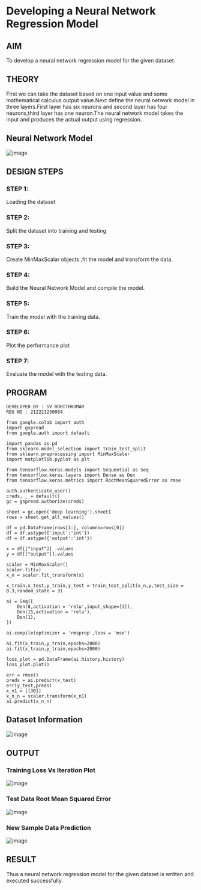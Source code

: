 # Developing a Neural Network Regression Model

## AIM

To develop a neural network regression model for the given dataset.

## THEORY

First we can take the dataset based on one input value and some mathematical calculus output value.Next define the neural network model in three layers.First layer has six neurons and second layer has four neurons,third layer has one neuron.The neural network model takes the input and produces the actual output using regression.

## Neural Network Model

![image](https://github.com/VishalGowthaman/basic-nn-model/assets/94165380/c47bb649-7c5e-49b9-a94e-5191c1fdb8e6)




## DESIGN STEPS

### STEP 1:

Loading the dataset

### STEP 2:

Split the dataset into training and testing

### STEP 3:

Create MinMaxScalar objects ,fit the model and transform the data.

### STEP 4:

Build the Neural Network Model and compile the model.

### STEP 5:

Train the model with the training data.

### STEP 6:

Plot the performance plot

### STEP 7:

Evaluate the model with the testing data.

## PROGRAM

```
DEVELOPED BY : SV ROHITHKUMAR
REG NO : 212221230084
``` 
```
from google.colab import auth
import gspread
from google.auth import default

import pandas as pd
from sklearn.model_selection import train_test_split
from sklearn.preprocessing import MinMaxScaler
import matplotlib.pyplot as plt

from tensorflow.keras.models import Sequential as Seq
from tensorflow.keras.layers import Dense as Den
from tensorflow.keras.metrics import RootMeanSquaredError as rmse

auth.authenticate_user()
creds, _ = default()
gc = gspread.authorize(creds)

sheet = gc.open('deep learning').sheet1 
rows = sheet.get_all_values()

df = pd.DataFrame(rows[1:], columns=rows[0])
df = df.astype({'input':'int'})
df = df.astype({'output':'int'})

x = df[["input"]] .values
y = df[["output"]].values

scaler = MinMaxScaler()
scaler.fit(x)
x_n = scaler.fit_transform(x)

x_train,x_test,y_train,y_test = train_test_split(x_n,y,test_size = 0.3,random_state = 3)

ai = Seq([
    Den(8,activation = 'relu',input_shape=[1]),
    Den(15,activation = 'relu'),
    Den(1),
])

ai.compile(optimizer = 'rmsprop',loss = 'mse')

ai.fit(x_train,y_train,epochs=2000)
ai.fit(x_train,y_train,epochs=2000)

loss_plot = pd.DataFrame(ai.history.history)
loss_plot.plot()

err = rmse()
preds = ai.predict(x_test)
err(y_test,preds)
x_n1 = [[30]]
x_n_n = scaler.transform(x_n1)
ai.predict(x_n_n)
```

## Dataset Information

![image](https://github.com/VishalGowthaman/basic-nn-model/assets/94165380/14033943-d420-4b00-94dc-037cbb7baf8a)


## OUTPUT

### Training Loss Vs Iteration Plot

![image](https://github.com/VishalGowthaman/basic-nn-model/assets/94165380/69222961-5956-4875-8ac3-47eeeb8017cd)


### Test Data Root Mean Squared Error

![image](https://github.com/VishalGowthaman/basic-nn-model/assets/94165380/56dce712-f3d9-414f-b90b-62e861e50486)



### New Sample Data Prediction

![image](https://github.com/VishalGowthaman/basic-nn-model/assets/94165380/f98767be-2149-42f9-bd82-8b921c48a28c)


## RESULT

Thus a neural network regression model for the given dataset is written and executed successfully.
